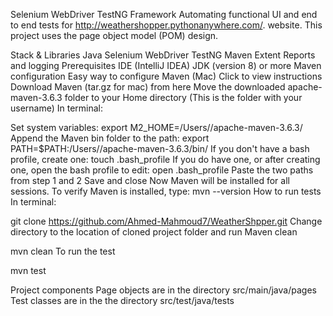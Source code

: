 Selenium WebDriver TestNG Framework
Automating functional UI and end to end tests for http://weathershopper.pythonanywhere.com/. website. This project uses the page object model (POM) design.

Stack & Libraries
Java
Selenium WebDriver
TestNG
Maven
Extent Reports and logging
Prerequisites
IDE (IntelliJ IDEA)
JDK (version 8) or more
Maven configuration
Easy way to configure Maven (Mac)
Click to view instructions
Download Maven (tar.gz for mac) from here
Move the downloaded apache-maven-3.6.3 folder to your Home directory (This is the folder with your username)
In terminal:

Set system variables:
export M2_HOME=/Users/<YOUR USER NAME>/apache-maven-3.6.3/
Append the Maven bin folder to the path:
export PATH=$PATH:/Users/<YOUR USER NAME>/apache-maven-3.6.3/bin/
If you don't have a bash profile, create one:
touch .bash_profile
If you do have one, or after creating one, open the bash profile to edit:
open .bash_profile
Paste the two paths from step 1 and 2
Save and close
Now Maven will be installed for all sessions. To verify Maven is installed, type:
mvn --version
How to run tests
In terminal:

git clone https://github.com/Ahmed-Mahmoud7/WeatherShpper.git
Change directory to the location of cloned project folder and run Maven clean

mvn clean
To run the test

mvn test

Project components
Page objects are in the directory src/main/java/pages
Test classes are in the the directory src/test/java/tests
